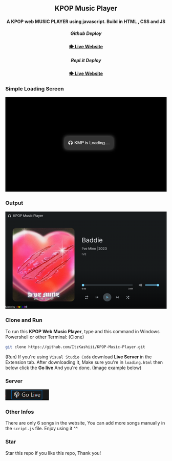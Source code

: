 <div align="center">
<h2 align="center">KPOP Music Player</h2>

<h4 align="center">A KPOP web MUSIC PLAYER using javascript. Build in HTML , CSS and JS</h4>

<h5>Github Deploy</h5>
<a href="https://itzkashiii.github.io/KPOP-Music-Player/"><strong>🡆 Live Website</strong></a>

<h5>Repl.it Deploy</h5>
<a href="https://kpop-music-player.yuiishiro01.repl.co/"><strong>🡆 Live Website</strong></a>
</div>

### Simple Loading Screen

![KPOP Music Player Loading](./images/example1.png "MusicPlayerLoading Example")


### Output
![KPOP Music Player](./images/example2.png "MusicPlayer Example")


### Clone and Run
To run this __**KPOP Web Music Player**__, type and this command in Windows Powershell or other Terminal:
(Clone)
```bash
git clone https://github.com/ItzKashiii/KPOP-Music-Player.git
```
(Run)
If you're using `Visual Studio Code` download **Live Server** in the Extension tab. After downloading it, Make sure you're in `loading.html` then below click the **Go live** And you're done. (Image example below)
### Server
![Server](./images/example3.png "Server Example")


### Other Infos
There are only 6 songs in the website, You can add more songs manually in the ```script.js``` file. Enjoy using it ^^


### Star
Star this repo if you like this repo, Thank you!
